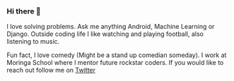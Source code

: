 ### Hi there 👋
I love solving problems. Ask me anything Android, Machine Learning or Django. Outside coding life I like watching and playing football, also listening to music.

Fun fact, I love comedy (Might be a stand up comedian someday). I work at Moringa School where I mentor future rockstar coders. If you would like to reach out follow me on [Twitter](https://twitter.com/Abdullfertah)


<!--
**fatahrez/fatahrez** is a ✨ _special_ ✨ repository because its `README.md` (this file) appears on your GitHub profile.

Here are some ideas to get you started:

- 🔭 I’m currently working on ...
- 🌱 I’m currently learning ...
- 👯 I’m looking to collaborate on ...
- 🤔 I’m looking for help with ...
- 💬 Ask me about ...
- 📫 How to reach me: ...
- 😄 Pronouns: ...
- ⚡ Fun fact: ...
-->
